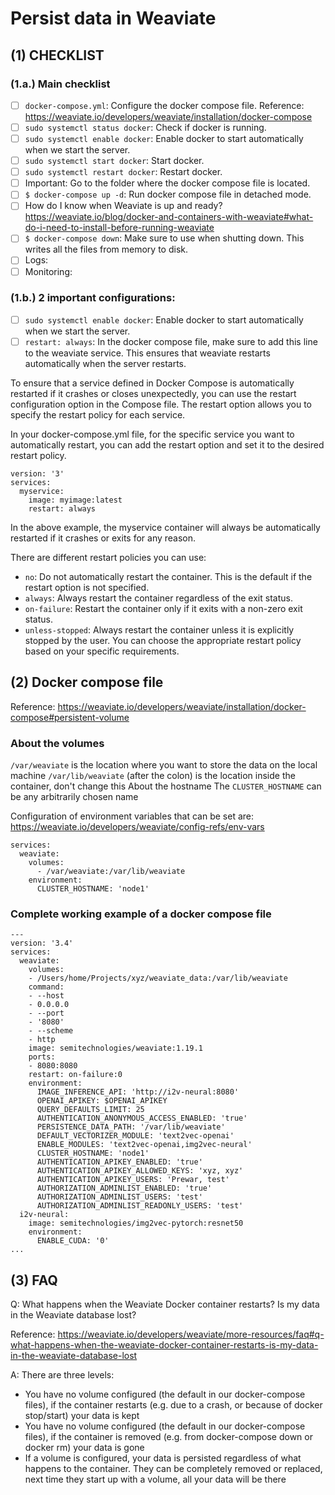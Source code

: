 # Persist data in Weaviate

## (1) CHECKLIST

### (1.a.) Main checklist 
- [ ] ```docker-compose.yml```: Configure the docker compose file. Reference: https://weaviate.io/developers/weaviate/installation/docker-compose
- [ ] ```sudo systemctl status docker```: Check if docker is running.
- [ ] ```sudo systemctl enable docker```: Enable docker to start automatically when we start the server.
- [ ] ```sudo systemctl start docker```: Start docker.
- [ ] ```sudo systemctl restart docker```: Restart docker.
- [ ] Important: Go to the folder where the docker compose file is located.
- [ ] ```$ docker-compose up -d```: Run docker compose file in detached mode.
- [ ] How do I know when Weaviate is up and ready? https://weaviate.io/blog/docker-and-containers-with-weaviate#what-do-i-need-to-install-before-running-weaviate
- [ ] ```$ docker-compose down```: Make sure to use when shutting down. This writes all the files from memory to disk.
- [ ] Logs: 
- [ ] Monitoring: 

### (1.b.) 2 important configurations:
- [ ] ```sudo systemctl enable docker```: Enable docker to start automatically when we start the server.
- [ ] ```restart: always```: In the docker compose file, make sure to add this line to the weaviate service. This ensures that weaviate restarts automatically when the server restarts.

To ensure that a service defined in Docker Compose is automatically restarted if it crashes or closes unexpectedly, you can use the restart configuration option in the Compose file. The restart option allows you to specify the restart policy for each service.

In your docker-compose.yml file, for the specific service you want to automatically restart, you can add the restart option and set it to the desired restart policy. 

```
version: '3'
services:
  myservice:
    image: myimage:latest
    restart: always
```
In the above example, the myservice container will always be automatically restarted if it crashes or exits for any reason.

There are different restart policies you can use:

- ```no```: Do not automatically restart the container. This is the default if the restart option is not specified.
- ```always```: Always restart the container regardless of the exit status.
- ```on-failure```: Restart the container only if it exits with a non-zero exit status.
- ```unless-stopped```: Always restart the container unless it is explicitly stopped by the user.
You can choose the appropriate restart policy based on your specific requirements.


## (2) Docker compose file

Reference: https://weaviate.io/developers/weaviate/installation/docker-compose#persistent-volume 

### About the volumes

```/var/weaviate``` is the location where you want to store the data on the local machine
```/var/lib/weaviate``` (after the colon) is the location inside the container, don't change this
About the hostname
The ```CLUSTER_HOSTNAME``` can be any arbitrarily chosen name

Configuration of environment variables that can be set are: https://weaviate.io/developers/weaviate/config-refs/env-vars

```
services:
  weaviate:
    volumes:
      - /var/weaviate:/var/lib/weaviate
    environment:
      CLUSTER_HOSTNAME: 'node1'
```

### Complete working example of a docker compose file

```
---
version: '3.4'
services:
  weaviate:
    volumes:
    - /Users/home/Projects/xyz/weaviate_data:/var/lib/weaviate
    command:
    - --host
    - 0.0.0.0
    - --port
    - '8080'
    - --scheme
    - http
    image: semitechnologies/weaviate:1.19.1
    ports:
    - 8080:8080
    restart: on-failure:0
    environment:
      IMAGE_INFERENCE_API: 'http://i2v-neural:8080'
      OPENAI_APIKEY: $OPENAI_APIKEY
      QUERY_DEFAULTS_LIMIT: 25
      AUTHENTICATION_ANONYMOUS_ACCESS_ENABLED: 'true'
      PERSISTENCE_DATA_PATH: '/var/lib/weaviate'
      DEFAULT_VECTORIZER_MODULE: 'text2vec-openai'
      ENABLE_MODULES: 'text2vec-openai,img2vec-neural'
      CLUSTER_HOSTNAME: 'node1'
      AUTHENTICATION_APIKEY_ENABLED: 'true'
      AUTHENTICATION_APIKEY_ALLOWED_KEYS: 'xyz, xyz'
      AUTHENTICATION_APIKEY_USERS: 'Prewar, test'
      AUTHORIZATION_ADMINLIST_ENABLED: 'true'
      AUTHORIZATION_ADMINLIST_USERS: 'test'
      AUTHORIZATION_ADMINLIST_READONLY_USERS: 'test'
  i2v-neural:
    image: semitechnologies/img2vec-pytorch:resnet50
    environment:
      ENABLE_CUDA: '0'
...
```

## (3) FAQ

Q: What happens when the Weaviate Docker container restarts? Is my data in the Weaviate database lost?

Reference: https://weaviate.io/developers/weaviate/more-resources/faq#q-what-happens-when-the-weaviate-docker-container-restarts-is-my-data-in-the-weaviate-database-lost

A: There are three levels:

- You have no volume configured (the default in our docker-compose files), if the container restarts (e.g. due to a crash, or because of docker stop/start) your data is kept
- You have no volume configured (the default in our docker-compose files), if the container is removed (e.g. from docker-compose down or docker rm) your data is gone
- If a volume is configured, your data is persisted regardless of what happens to the container. They can be completely removed or replaced, next time they start up with a volume, all your data will be there